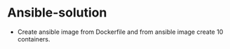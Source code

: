 # Ansible-solution
- Create ansible image from Dockerfile and from ansible image create 10 containers.
